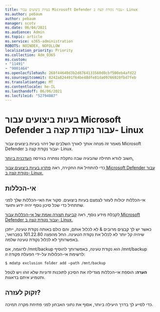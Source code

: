 ```yaml
---
title: בעיות ביצועים עבור Microsoft Defender עבור נקודת קצה ב- Linux
ms.author: pebaum
author: pebaum
manager: scotv
ms.date: 06/04/2021
ms.audience: Admin
ms.topic: article
ms.service: o365-administration
ROBOTS: NOINDEX, NOFOLLOW
localization_priority: Priority
ms.collection: Adm_O365
ms.custom:
- "11491"
- "9001464"
ms.openlocfilehash: 268f44640d3b2d8764133560d0cbf500eb4afd22
ms.sourcegitcommit: 8242a824491f64be48dfe81da09766920fbd7feb
ms.translationtype: MT
ms.contentlocale: he-IL
ms.lasthandoff: 06/06/2021
ms.locfileid: "52794007"
---
```

# <a name="performance-issues-for-microsoft-defender-for-endpoint-on-linux"></a>בעיות ביצועים עבור Microsoft Defender עבור נקודת קצה ב- Linux

מאמר זה מנחה אותך לאורך השלבים של זיהוי בעיות ביצועים עבור Microsoft Defender עבור נקודת קצה ב- Linux.

חשוב לוודא תחילה שהבעיה שבה נתקלת נפתרה בגירסה [העדכנית ביותר.](/microsoft-365/security/defender-endpoint/linux-whatsnew) 

כדי להתחיל את החקירה, ראה [פתרון בעיות ביצועים עבור Microsoft Defender עבור נקודת קצה ב- Linux.](/microsoft-365/security/defender-endpoint/linux-support-perf)

## <a name="exclusions"></a>אי-הכללות

אי-הכללות יכולות לעזור לצמצם בעיות ביצועים. סקור את האי-הכללות שלך לפני שתתחיל כדי שכל סיכון נוסף יהיה ידוע ותועד.

לקבלת מידע נוסף, ראה [קביעת תצורה ואמת של אי-הכללות עבור Microsoft Defender עבור נקודת קצה ב- Linux.](/microsoft-365/security/defender-endpoint/linux-exclusions)

כאשר יש לך קבצים מרובים & לא לכלול אותם, והם כולם באותה נקודת טעינה, ייתכן שיהיה קל יותר לא לכלול את נקודת הטעינה. החל מהפצה 101.22.80 בפברואר, באפשרותך לא לכלול נקודת טעינה שלמה.

לדוגמה, אם /mnt/backup הוא נקודת טעינה, באפשרותך להוסיף /mnt/backup לרשימת אי-הכלולות על-ידי הפעלת פקודה זו:

`$ mdatp exclusion folder add –path /mnt/backup`

**הערה:** הוספת אי-הכללות מגדילה את הסיכון לתוכנות זדוניות שלא זוהו ויש לטפל ותטמיע איתם בדאגות.

## <a name="need-help"></a>זקוק לעזרה?

כדי לסייע לך בדרך היעילה ביותר, אסוף את נתוני האבחון לפני פתיחת מקרה תמיכה.
